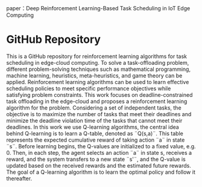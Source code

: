 paper：Deep Reinforcement Learning-Based Task Scheduling in IoT Edge Computing

# GitHub Repository
This is a GitHub repository for reinforcement learning algorithms for task scheduling in edge-cloud computing.
To solve a task-offloading problem, different problem-solving techniques such as mathematical programming, machine learning, heuristics, meta-heuristics, and game theory can be applied.
Reinforcement learning algorithms can be used to learn effective scheduling policies to meet specific performance objectives while satisfying problem constraints.
This work focuses on deadline-constrained task offloading in the edge-cloud and proposes a reinforcement learning algorithm for the problem.
Considering a set of independent tasks, the objective is to maximize the number of tasks that meet their deadlines and minimize the deadline violation time of the tasks that cannot meet their deadlines.
In this work we use Q-learning algorithms, the central idea behind Q-learning is to learn a Q-table, denoted as ¨Q(s,a)¨. This table represents the expected cumulative reward of taking action ¨a¨ in state ¨s¨. Before learning begins, the Q-values are initialized to a fixed value, e.g. 0. Then, in each step, the agent selects an action ¨a¨ in state s, receives a reward, and the system transfers to a new state ¨s'¨, and the Q-value is updated based on the received rewards and the estimated future rewards. The goal of a Q-learning algorithm is to learn the optimal policy and follow it thereafter.
